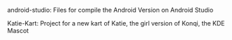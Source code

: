 android-studio: Files for compile the Android Version on Android Studio

Katie-Kart: Project for a new kart of Katie, the girl version of Konqi, the KDE Mascot
